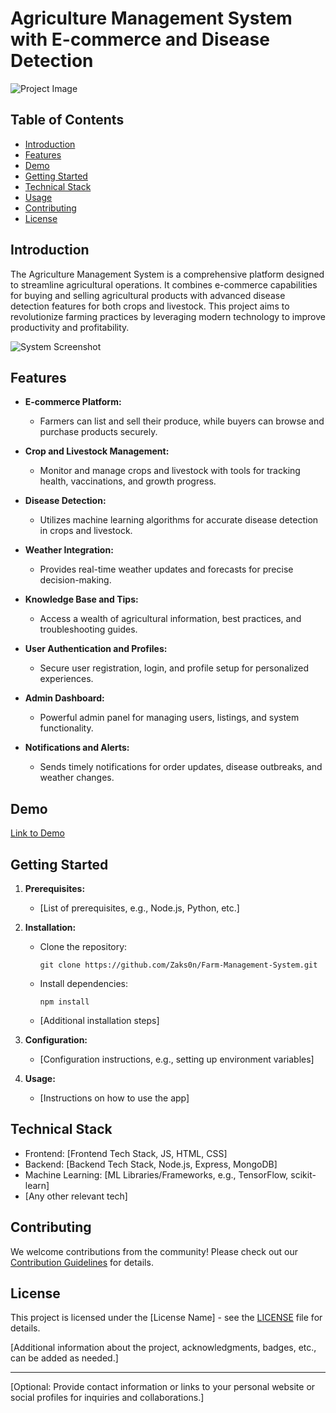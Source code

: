# Agriculture Management System with E-commerce and Disease Detection

![Project Image](link-to-project-image)

## Table of Contents

- [Introduction](#introduction)
- [Features](#features)
- [Demo](#demo)
- [Getting Started](#getting-started)
- [Technical Stack](#technical-stack)
- [Usage](#usage)
- [Contributing](#contributing)
- [License](#license)

## Introduction

The Agriculture Management System is a comprehensive platform designed to streamline agricultural operations. It combines e-commerce capabilities for buying and selling agricultural products with advanced disease detection features for both crops and livestock. This project aims to revolutionize farming practices by leveraging modern technology to improve productivity and profitability.

![System Screenshot](link-to-screenshot)

## Features

- **E-commerce Platform:**

  - Farmers can list and sell their produce, while buyers can browse and purchase products securely.

- **Crop and Livestock Management:**

  - Monitor and manage crops and livestock with tools for tracking health, vaccinations, and growth progress.

- **Disease Detection:**

  - Utilizes machine learning algorithms for accurate disease detection in crops and livestock.

- **Weather Integration:**

  - Provides real-time weather updates and forecasts for precise decision-making.

- **Knowledge Base and Tips:**

  - Access a wealth of agricultural information, best practices, and troubleshooting guides.

- **User Authentication and Profiles:**

  - Secure user registration, login, and profile setup for personalized experiences.

- **Admin Dashboard:**

  - Powerful admin panel for managing users, listings, and system functionality.

- **Notifications and Alerts:**
  - Sends timely notifications for order updates, disease outbreaks, and weather changes.

## Demo

[Link to Demo](demo-link)

## Getting Started

1. **Prerequisites:**

   - [List of prerequisites, e.g., Node.js, Python, etc.]

2. **Installation:**

   - Clone the repository:
     ```
     git clone https://github.com/Zaks0n/Farm-Management-System.git
     ```
   - Install dependencies:
     ```
     npm install
     ```
   - [Additional installation steps]

3. **Configuration:**

   - [Configuration instructions, e.g., setting up environment variables]

4. **Usage:**
   - [Instructions on how to use the app]

## Technical Stack

- Frontend: [Frontend Tech Stack, JS, HTML, CSS]
- Backend: [Backend Tech Stack, Node.js, Express, MongoDB]
- Machine Learning: [ML Libraries/Frameworks, e.g., TensorFlow, scikit-learn]
- [Any other relevant tech]

## Contributing

We welcome contributions from the community! Please check out our [Contribution Guidelines](CONTRIBUTING.md) for details.

## License

This project is licensed under the [License Name] - see the [LICENSE](LICENSE) file for details.

[Additional information about the project, acknowledgments, badges, etc., can be added as needed.]

---

[Optional: Provide contact information or links to your personal website or social profiles for inquiries and collaborations.]
